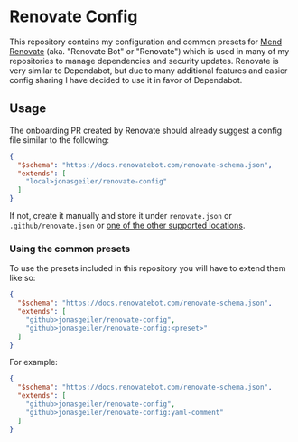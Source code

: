 # Renovate Config

This repository contains my configuration and common presets for [Mend Renovate](https://www.mend.io/renovate/) (aka. "Renovate Bot" or "Renovate") which is used in many of my repositories to manage dependencies and security updates.
Renovate is very similar to Dependabot, but due to many additional features and easier config sharing I have decided to use it in favor of Dependabot.

## Usage

The onboarding PR created by Renovate should already suggest a config file similar to the following:
```json
{
  "$schema": "https://docs.renovatebot.com/renovate-schema.json",
  "extends": [
    "local>jonasgeiler/renovate-config"
  ]
}
```
If not, create it manually and store it under `renovate.json` or `.github/renovate.json` or [one of the other supported locations](https://docs.renovatebot.com/configuration-options/).

### Using the common presets

To use the presets included in this repository you will have to extend them like so:
```json
{
  "$schema": "https://docs.renovatebot.com/renovate-schema.json",
  "extends": [
    "github>jonasgeiler/renovate-config",
    "github>jonasgeiler/renovate-config:<preset>"
  ]
}
```
For example:
```json
{
  "$schema": "https://docs.renovatebot.com/renovate-schema.json",
  "extends": [
    "github>jonasgeiler/renovate-config",
    "github>jonasgeiler/renovate-config:yaml-comment"
  ]
}
````
